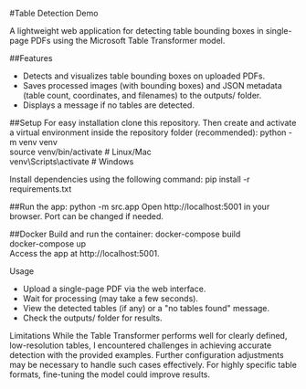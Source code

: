#Table Detection Demo

A lightweight web application for detecting table bounding boxes in single-page PDFs using the Microsoft Table Transformer model.


##Features
- Detects and visualizes table bounding boxes on uploaded PDFs.
- Saves processed images (with bounding boxes) and JSON metadata (table count, coordinates, and filenames) to the outputs/ folder.
- Displays a message if no tables are detected.


##Setup
For easy installation clone this repository. Then create and activate a virtual environment inside the repository folder (recommended):
python -m venv venv  
source venv/bin/activate      # Linux/Mac  
venv\Scripts\activate         # Windows  


Install dependencies using the following command:
pip install -r requirements.txt  


##Run the app:
python -m src.app 
Open http://localhost:5001 in your browser. Port can be changed if needed.


##Docker
Build and run the container:
docker-compose build  
docker-compose up  
Access the app at http://localhost:5001.


Usage
- Upload a single-page PDF via the web interface.
- Wait for processing (may take a few seconds).
- View the detected tables (if any) or a "no tables found" message.
- Check the outputs/ folder for results.


Limitations
While the Table Transformer performs well for clearly defined, low-resolution tables, I encountered challenges in achieving 
accurate detection with the provided examples. Further configuration adjustments may be necessary to handle such cases effectively. 
For highly specific table formats, fine-tuning the model could improve results.
